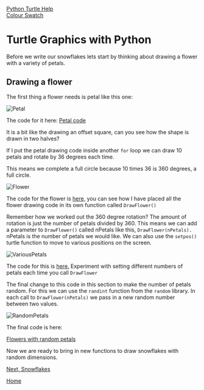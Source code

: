 [Python Turtle Help](https://docs.python.org/3.8/library/turtle.html#module-turtle)  
[Colour Swatch](https://social.technet.microsoft.com/wiki/contents/articles/23237.small-basic-getting-started-guide-appendix-b-colors.aspx)

# Turtle Graphics with Python

Before we write our snowflakes lets start by thinking about drawing a flower with a variety of petals.

## Drawing a flower

The first thing a flower needs is petal like this one: 
 
![Petal](./Images/Petal.png)

The code for it here:
[Petal code](https://github.com/MarkGadsby/TurtleGraphics/blob/master/SnowFlakes/Petal.py)

It is a bit like the drawing an offset square, can you see how the shape is drawn in two halves?

If I put the petal drawing code inside another `for` loop we can draw 10 petals and rotate by 36 degrees each time.

This means we complete a full circle because 10 times 36 is 360 degrees, a full circle.

![Flower](./Images/Flower.png)  

The code for the flower is [here,](https://github.com/MarkGadsby/TurtleGraphics/blob/master/SnowFlakes/Flower.py) you can see how I have placed all the flower drawing code in its own function called `DrawFlower()`  


Remember how we worked out the 360 degree rotation? The amount of rotation is just the number of petals divided by 360. This means we can add a parameter to `DrawFlower()` called nPetals like this, `DrawFlower(nPetals).` nPetals is the number of petals we would like. We can also use the `setpos()` turtle function to move to various positions on the screen.

![VariousPetals](./Images/RandomPetals.png)  

The code for this is [here.](https://github.com/MarkGadsby/TurtleGraphics/blob/master/SnowFlakes/FlowerVariousPetals.py) Experiment with setting different numbers of petals each time you call `DrawFlower`

The final change to this code in this section to make the number of petals random. For this we can use the `randint` function from the `random` library. In each call to `DrawFlower(nPetals)` we pass in a new random number between two values.

![RandomPetals](./Images/VariousPetals.png)  

The final code is here:

[Flowers with random petals](https://github.com/MarkGadsby/TurtleGraphics/blob/master/SnowFlakes/FlowerRandomPetals.py)

Now we are ready to bring in new functions to draw snowflakes with random dimensions.

[Next, Snowflakes](https://github.com/MarkGadsby/TurtleGraphics/wiki/SnowFlakes)

[Home](https://github.com/MarkGadsby/TurtleGraphics/wiki)
